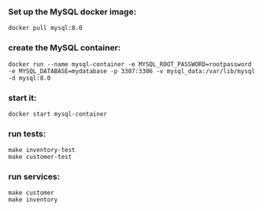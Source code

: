 ### Set up the MySQL docker image:  
`docker pull mysql:8.0`
### create the MySQL container:  
`docker run --name mysql-container -e MYSQL_ROOT_PASSWORD=rootpassword -e MYSQL_DATABASE=mydatabase -p 3307:3306 -v mysql_data:/var/lib/mysql -d mysql:8.0`  
### start it:
`docker start mysql-container`  
### run tests:
`make inventory-test`    
`make customer-test`  
### run services:  
`make customer`  
`make inventory`  